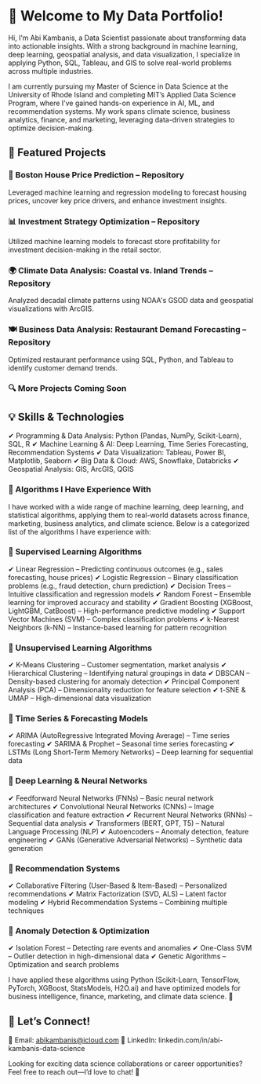 # **👋 Welcome to My Data Portfolio!**
Hi, I’m Abi Kambanis, a Data Scientist passionate about transforming data into actionable insights. With a strong background in machine learning, deep learning, geospatial analysis, and data visualization, I specialize in applying Python, SQL, Tableau, and GIS to solve real-world problems across multiple industries.

I am currently pursuing my Master of Science in Data Science at the University of Rhode Island and completing MIT’s Applied Data Science Program, where I’ve gained hands-on experience in AI, ML, and recommendation systems. My work spans climate science, business analytics, finance, and marketing, leveraging data-driven strategies to optimize decision-making.

## **📌 Featured Projects**

### **🏡 Boston House Price Prediction – Repository**
Leveraged machine learning and regression modeling to forecast housing prices, uncover key price drivers, and enhance investment insights.

### **📊 Investment Strategy Optimization – Repository**
Utilized machine learning models to forecast store profitability for investment decision-making in the retail sector.

### **🌍 Climate Data Analysis: Coastal vs. Inland Trends – Repository**
Analyzed decadal climate patterns using NOAA's GSOD data and geospatial visualizations with ArcGIS.

### **🍽 Business Data Analysis: Restaurant Demand Forecasting – Repository**
Optimized restaurant performance using SQL, Python, and Tableau to identify customer demand trends.

### **🔍 More Projects Coming Soon**

## **💡 Skills & Technologies**
✔ Programming & Data Analysis: Python (Pandas, NumPy, Scikit-Learn), SQL, R
✔ Machine Learning & AI: Deep Learning, Time Series Forecasting, Recommendation Systems
✔ Data Visualization: Tableau, Power BI, Matplotlib, Seaborn
✔ Big Data & Cloud: AWS, Snowflake, Databricks
✔ Geospatial Analysis: GIS, ArcGIS, QGIS

### **📌 Algorithms I Have Experience With**
I have worked with a wide range of machine learning, deep learning, and statistical algorithms, applying them to real-world datasets across finance, marketing, business analytics, and climate science. Below is a categorized list of the algorithms I have experience with:

### **🔹 Supervised Learning Algorithms**
✔ Linear Regression – Predicting continuous outcomes (e.g., sales forecasting, house prices)
✔ Logistic Regression – Binary classification problems (e.g., fraud detection, churn prediction)
✔ Decision Trees – Intuitive classification and regression models
✔ Random Forest – Ensemble learning for improved accuracy and stability
✔ Gradient Boosting (XGBoost, LightGBM, CatBoost) – High-performance predictive modeling
✔ Support Vector Machines (SVM) – Complex classification problems
✔ k-Nearest Neighbors (k-NN) – Instance-based learning for pattern recognition

### **🔹 Unsupervised Learning Algorithms**
✔ K-Means Clustering – Customer segmentation, market analysis
✔ Hierarchical Clustering – Identifying natural groupings in data
✔ DBSCAN – Density-based clustering for anomaly detection
✔ Principal Component Analysis (PCA) – Dimensionality reduction for feature selection
✔ t-SNE & UMAP – High-dimensional data visualization

### **🔹 Time Series & Forecasting Models**
✔ ARIMA (AutoRegressive Integrated Moving Average) – Time series forecasting
✔ SARIMA & Prophet – Seasonal time series forecasting
✔ LSTMs (Long Short-Term Memory Networks) – Deep learning for sequential data

### **🔹 Deep Learning & Neural Networks**
✔ Feedforward Neural Networks (FNNs) – Basic neural network architectures
✔ Convolutional Neural Networks (CNNs) – Image classification and feature extraction
✔ Recurrent Neural Networks (RNNs) – Sequential data analysis
✔ Transformers (BERT, GPT, T5) – Natural Language Processing (NLP)
✔ Autoencoders – Anomaly detection, feature engineering
✔ GANs (Generative Adversarial Networks) – Synthetic data generation

### **🔹 Recommendation Systems**
✔ Collaborative Filtering (User-Based & Item-Based) – Personalized recommendations
✔ Matrix Factorization (SVD, ALS) – Latent factor modeling
✔ Hybrid Recommendation Systems – Combining multiple techniques

### **🔹 Anomaly Detection & Optimization**
✔ Isolation Forest – Detecting rare events and anomalies
✔ One-Class SVM – Outlier detection in high-dimensional data
✔ Genetic Algorithms – Optimization and search problems

I have applied these algorithms using Python (Scikit-Learn, TensorFlow, PyTorch, XGBoost, StatsModels, H2O.ai) and have optimized models for business intelligence, finance, marketing, and climate data science. 🚀

## **🚀 Let’s Connect!**
📧 Email: abikambanis@icloud.com
💼 LinkedIn: linkedin.com/in/abi-kambanis-data-science

Looking for exciting data science collaborations or career opportunities? Feel free to reach out—I’d love to chat! 🚀

<!---
aekamban/aekamban is a ✨ special ✨ repository because its `README.md` (this file) appears on your GitHub profile.
You can click the Preview link to take a look at your changes.
--->
